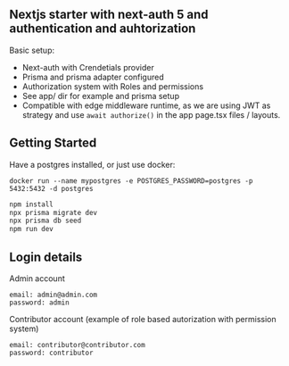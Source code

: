 ## Nextjs starter with next-auth 5 and authentication and auhtorization

Basic setup:

- Next-auth with Crendetials provider
- Prisma and prisma adapter configured
- Authorization system with Roles and permissions
- See app/ dir for example and prisma setup
- Compatible with edge middleware runtime, as we are using JWT as strategy and use `await authorize()` in the app page.tsx files / layouts.


## Getting Started

Have a postgres installed, or just use docker:

```
docker run --name mypostgres -e POSTGRES_PASSWORD=postgres -p 5432:5432 -d postgres
```

```bash
npm install
npx prisma migrate dev
npx prisma db seed
npm run dev
```


## Login details


Admin account

```
email: admin@admin.com
password: admin
```

Contributor account (example of role based autorization with permission system)

```
email: contributor@contributor.com
password: contributor
```
